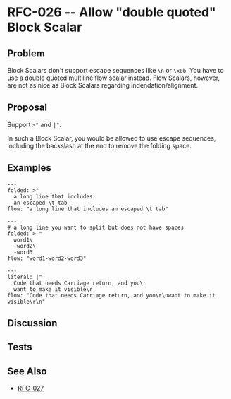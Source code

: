 # RFC-026 -- Allow "double quoted" Block Scalar

## Problem

Block Scalars don't support escape sequences like `\n` or `\x0b`.
You have to use a double quoted multiline flow scalar instead.
Flow Scalars, however, are not as nice as Block Scalars regarding indendation/alignment.

## Proposal

Support `>"` and `|"`.

In such a Block Scalar, you would be allowed to use escape sequences, including the backslash at the
end to remove the folding space.

## Examples

```
---
folded: >"
  a long line that includes
  an escaped \t tab
flow: "a long line that includes an escaped \t tab"

---
# a long line you want to split but does not have spaces
folded: >-"
  word1\
  -word2\
  -word3
flow: "word1-word2-word3"

---
literal: |"
  Code that needs Carriage return, and you\r
  want to make it visible\r
flow: "Code that needs Carriage return, and you\r\nwant to make it visible\r\n"
```
## Discussion


## Tests

## See Also

* [RFC-027](RFC-027.md)

